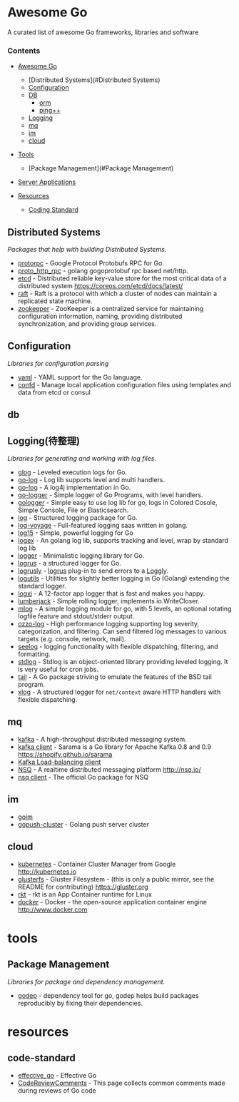 # Awesome Go

A curated list of awesome Go frameworks, libraries and software

### Contents

- [Awesome Go](#awesome-go)
    
    - [Distributed Systems](#Distributed Systems)
    - [Configuration](#configuration)
    - [DB](#db)
       - [orm](#orm)
       - [ping++](#ping++)
    - [Logging](#Logging)
    - [mq](#mq)
    - [im](#im)
    - [cloud](#cloud)

- [Tools](#tools)
    - [Package Management](#Package Management)

- [Server Applications](#server-applications)

- [Resources](#resources)
    - [Coding Standard](code-standard)

## Distributed Systems

*Packages that help with building Distributed Systems.*

* [protorpc](https://github.com/chai2010/protorpc) - Google Protocol Protobufs RPC for Go.
* [proto_http_rpc](https://github.com/Terry-Mao/protorpc) - golang gogoprotobuf rpc based net/http.
* [etcd](https://github.com/coreos/etcd) - Distributed reliable key-value store for the most critical data of a distributed system https://coreos.com/etcd/docs/latest/
* [raft](https://github.com/coreos/etcd/tree/master/raft) - Raft is a protocol with which a cluster of nodes can maintain a replicated state machine.
* [zookeeper](http://zookeeper.apache.org/) - ZooKeeper is a centralized service for maintaining configuration information, naming, providing distributed synchronization, and providing group services.

## Configuration

*Libraries for configuration parsing*

* [yaml](https://github.com/go-yaml/yaml) - YAML support for the Go language.
* [confd](https://github.com/kelseyhightower/confd) - Manage local application configuration files using templates and data from etcd or consul

## db



## Logging(待整理)

*Libraries for generating and working with log files.*

* [glog](https://github.com/golang/glog) - Leveled execution logs for Go.
* [go-log](https://github.com/siddontang/go-log) - Log lib supports level and multi handlers.
* [go-log](https://github.com/ian-kent/go-log) - A log4j implementation in Go.
* [go-logger](https://github.com/apsdehal/go-logger) - Simple logger of Go Programs, with level handlers.
* [gologger](https://github.com/sadlil/gologger) - Simple easy to use log lib for go, logs in Colored Cosole, Simple Console, File or Elasticsearch.
* [log](https://github.com/apex/log) - Structured logging package for Go.
* [log-voyage](https://github.com/firstrow/logvoyage) - Full-featured logging saas written in golang.
* [log15](https://github.com/inconshreveable/log15) - Simple, powerful logging for Go
* [logex](https://github.com/chzyer/logex) - An golang log lib, supports tracking and level, wrap by standard log lib
* [logger](https://github.com/azer/logger) - Minimalistic logging library for Go.
* [logrus](https://github.com/Sirupsen/logrus) - a structured logger for Go.
* [logrusly](https://github.com/sebest/logrusly) - [logrus](https://github.com/sirupsen/logrus) plug-in to send errors to a [Loggly](https://www.loggly.com/).
* [logutils](https://github.com/hashicorp/logutils) - Utilities for slightly better logging in Go (Golang) extending the standard logger.
* [logxi](https://github.com/mgutz/logxi) - A 12-factor app logger that is fast and makes you happy.
* [lumberjack](https://github.com/natefinch/lumberjack) - Simple rolling logger, implements io.WriteCloser.
* [mlog](https://github.com/jbrodriguez/mlog) - A simple logging module for go, with 5 levels, an optional rotating logfile feature and stdout/stderr output.
* [ozzo-log](https://github.com/go-ozzo/ozzo-log) - High performance logging supporting log severity, categorization, and filtering. Can send filtered log messages to various targets (e.g. console, network, mail).
* [seelog](https://github.com/cihub/seelog) -   logging functionality with flexible dispatching, filtering, and formatting.
* [stdlog](https://github.com/alexcesaro/log) - Stdlog is an object-oriented library providing leveled logging. It is very useful for cron jobs.
* [tail](https://github.com/hpcloud/tail) - A Go package striving to emulate the features of the BSD tail program.
* [xlog](https://github.com/rs/xlog) - A structured logger for `net/context` aware HTTP handlers with flexible dispatching.

## mq

* [kafka](http://kafka.apache.org/) - A high-throughput distributed messaging system.
* [kafka client](https://github.com/Shopify/sarama) - Sarama is a Go library for Apache Kafka 0.8 and 0.9 https://shopify.github.io/sarama
* [Kafka Load-balancing client](https://github.com/wvanbergen/kafka)
* [NSQ](https://github.com/nsqio/nsq) - A realtime distributed messaging platform http://nsq.io/
* [nsq client](https://github.com/nsqio/go-nsq) - The official Go package for NSQ

## im

* [goim](https://github.com/Terry-Mao/goim) 
* [gopush-cluster](https://github.com/Terry-Mao/gopush-cluster) - Golang push server cluster

## cloud

* [kubernetes](https://github.com/kubernetes/kubernetes) - Container Cluster Manager from Google http://kubernetes.io
* [glusterfs](https://github.com/gluster/glusterfs) - Gluster Filesystem - (this is only a public mirror, see the README for contributing) https://gluster.org
* [rkt](https://github.com/coreos/rkt) - rkt is an App Container runtime for Linux
* [docker](https://github.com/docker/docker) - Docker - the open-source application container engine http://www.docker.com

# tools

## Package Management

*Libraries for package and dependency management.*

* [godep](https://github.com/tools/godep) - dependency tool for go, godep helps build packages reproducibly by fixing their dependencies.


# resources

## code-standard

* [effective_go](https://golang.org/doc/effective_go.html) - Effective Go
* [CodeReviewComments](https://github.com/golang/go/wiki/CodeReviewComments) - This page collects common comments made during reviews of Go code

